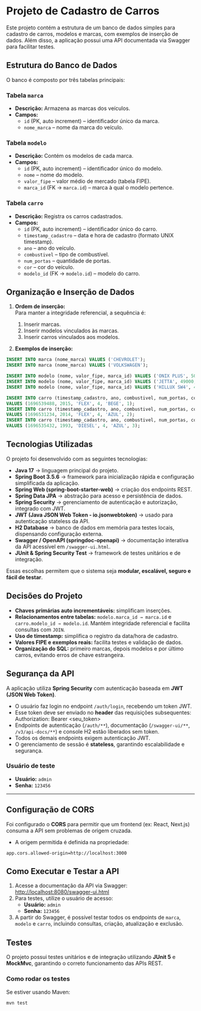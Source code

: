 # Projeto de Cadastro de Carros

Este projeto contém a estrutura de um banco de dados simples para cadastro de carros, modelos e marcas, com exemplos de inserção de dados. Além disso, a aplicação possui uma API documentada via Swagger para facilitar testes.

## Estrutura do Banco de Dados

O banco é composto por três tabelas principais:

### Tabela `marca`
- **Descrição:** Armazena as marcas dos veículos.
- **Campos:**
    - `id` (PK, auto increment) – identificador único da marca.
    - `nome_marca` – nome da marca do veículo.

### Tabela `modelo`
- **Descrição:** Contém os modelos de cada marca.
- **Campos:**
    - `id` (PK, auto increment) – identificador único do modelo.
    - `nome` – nome do modelo.
    - `valor_fipe` – valor médio de mercado (tabela FIPE).
    - `marca_id` (FK → `marca.id`) – marca à qual o modelo pertence.

### Tabela `carro`
- **Descrição:** Registra os carros cadastrados.
- **Campos:**
    - `id` (PK, auto increment) – identificador único do carro.
    - `timestamp_cadastro` – data e hora de cadastro (formato UNIX timestamp).
    - `ano` – ano do veículo.
    - `combustivel` – tipo de combustível.
    - `num_portas` – quantidade de portas.
    - `cor` – cor do veículo.
    - `modelo_id` (FK → `modelo.id`) – modelo do carro.

## Organização e Inserção de Dados

1. **Ordem de inserção:**  
   Para manter a integridade referencial, a sequência é:
    1. Inserir marcas.
    2. Inserir modelos vinculados às marcas.
    3. Inserir carros vinculados aos modelos.

2. **Exemplos de inserção:**
```sql
INSERT INTO marca (nome_marca) VALUES ('CHEVROLET');
INSERT INTO marca (nome_marca) VALUES ('VOLKSWAGEN');

INSERT INTO modelo (nome, valor_fipe, marca_id) VALUES ('ONIX PLUS', 50000, 1);
INSERT INTO modelo (nome, valor_fipe, marca_id) VALUES ('JETTA', 49000, 2);
INSERT INTO modelo (nome, valor_fipe, marca_id) VALUES ('HILLUX SW4', 47500, 2);

INSERT INTO carro (timestamp_cadastro, ano, combustivel, num_portas, cor, modelo_id)
VALUES (1696539488, 2015, 'FLEX', 4, 'BEGE', 1);
INSERT INTO carro (timestamp_cadastro, ano, combustivel, num_portas, cor, modelo_id)
VALUES (1696531234, 2014, 'FLEX', 4, 'AZUL', 2);
INSERT INTO carro (timestamp_cadastro, ano, combustivel, num_portas, cor, modelo_id)
VALUES (1696535432, 1993, 'DIESEL', 4, 'AZUL', 3);
```

## Tecnologias Utilizadas

O projeto foi desenvolvido com as seguintes tecnologias:

- **Java 17** → linguagem principal do projeto.
- **Spring Boot 3.5.6** → framework para inicialização rápida e configuração simplificada da aplicação.
- **Spring Web (spring-boot-starter-web)** → criação dos endpoints REST.
- **Spring Data JPA** → abstração para acesso e persistência de dados.
- **Spring Security** → gerenciamento de autenticação e autorização, integrado com JWT.
- **JWT (Java JSON Web Token - io.jsonwebtoken)** → usado para autenticação stateless da API.
- **H2 Database** → banco de dados em memória para testes locais, dispensando configuração externa.
- **Swagger / OpenAPI (springdoc-openapi)** → documentação interativa da API acessível em `/swagger-ui.html`.
- **JUnit & Spring Security Test** → framework de testes unitários e de integração.

Essas escolhas permitem que o sistema seja **modular, escalável, seguro e fácil de testar**.


## Decisões do Projeto

- **Chaves primárias auto incrementáveis:** simplificam inserções.
- **Relacionamentos entre tabelas:** `modelo.marca_id → marca.id` e `carro.modelo_id → modelo.id`. Mantém integridade referencial e facilita consultas com `JOIN`.
- **Uso de timestamp:** simplifica o registro da data/hora de cadastro.
- **Valores FIPE e exemplos reais:** facilita testes e validação de dados.
- **Organização do SQL:** primeiro marcas, depois modelos e por último carros, evitando erros de chave estrangeira.

## Segurança da API

A aplicação utiliza **Spring Security** com autenticação baseada em **JWT (JSON Web Token)**.
- O usuário faz login no endpoint `/auth/login`, recebendo um token JWT.
- Esse token deve ser enviado no **header** das requisições subsequentes:
   Authorization: Bearer <seu_token>
- Endpoints de autenticação (`/auth/**`), documentação (`/swagger-ui/**`, `/v3/api-docs/**`) e console H2 estão liberados sem token.
- Todos os demais endpoints exigem autenticação JWT.
- O gerenciamento de sessão é **stateless**, garantindo escalabilidade e segurança.

### Usuário de teste
- **Usuário:** `admin`
- **Senha:** `123456`

---

## Configuração de CORS

Foi configurado o **CORS** para permitir que um frontend (ex: React, Next.js) consuma a API sem problemas de origem cruzada.

- A origem permitida é definida na propriedade:

```properties
app.cors.allowed-origin=http://localhost:3000
```

## Como Executar e Testar a API

1. Acesse a documentação da API via Swagger: [http://localhost:8080/swagger-ui.html](http://localhost:8080/swagger-ui.html)
2. Para testes, utilize o usuário de acesso:
    - **Usuário:** `admin`
    - **Senha:** `123456`
3. A partir do Swagger, é possível testar todos os endpoints de `marca`, `modelo` e `carro`, incluindo consultas, criação, atualização e exclusão.


## Testes

O projeto possui testes unitários e de integração utilizando **JUnit 5** e **MockMvc**, garantindo o correto funcionamento das APIs REST.

### Como rodar os testes

Se estiver usando Maven:

```bash
mvn test